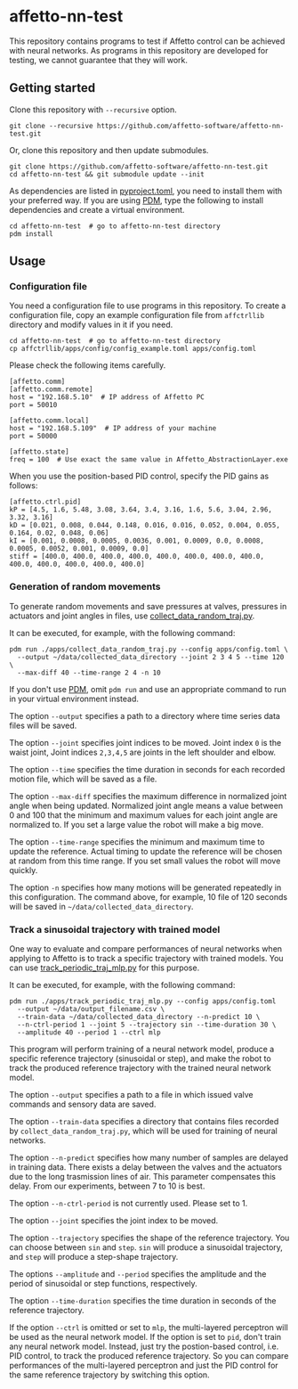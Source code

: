 # affetto-nn-test

This repository contains programs to test if Affetto control can be
achieved with neural networks. As programs in this repository are
developed for testing, we cannot guarantee that they will work.

## Getting started

Clone this repository with `--recursive` option.
``` shell
git clone --recursive https://github.com/affetto-software/affetto-nn-test.git

```
Or, clone this repository and then update submodules.
``` shell
git clone https://github.com/affetto-software/affetto-nn-test.git
cd affetto-nn-test && git submodule update --init

```

As dependencies are listed in [pyproject.toml](pyproject.toml), you
need to install them with your preferred way. If you are using
[PDM](https://pdm.fming.dev/latest/), type the following to install
dependencies and create a virtual environment.
``` shell
cd affetto-nn-test  # go to affetto-nn-test directory
pdm install

```

## Usage
### Configuration file

You need a configuration file to use programs in this repository.
To create a configuration file, copy an example configuration file
from `affctrllib` directory and modify values in it if you need.
``` shell
cd affetto-nn-test  # go to affetto-nn-test directory
cp affctrllib/apps/config/config_example.toml apps/config.toml

```

Please check the following items carefully.
```
[affetto.comm]
[affetto.comm.remote]
host = "192.168.5.10"  # IP address of Affetto PC
port = 50010

[affetto.comm.local]
host = "192.168.5.109"  # IP address of your machine
port = 50000

[affetto.state]
freq = 100  # Use exact the same value in Affetto_AbstractionLayer.exe

```

When you use the position-based PID control, specify the PID gains as
follows:
```
[affetto.ctrl.pid]
kP = [4.5, 1.6, 5.48, 3.08, 3.64, 3.4, 3.16, 1.6, 5.6, 3.04, 2.96, 3.32, 3.16]
kD = [0.021, 0.008, 0.044, 0.148, 0.016, 0.016, 0.052, 0.004, 0.055, 0.164, 0.02, 0.048, 0.06]
kI = [0.001, 0.0008, 0.0005, 0.0036, 0.001, 0.0009, 0.0, 0.0008, 0.0005, 0.0052, 0.001, 0.0009, 0.0]
stiff = [400.0, 400.0, 400.0, 400.0, 400.0, 400.0, 400.0, 400.0, 400.0, 400.0, 400.0, 400.0, 400.0]
```

### Generation of random movements

To generate random movements and save pressures at valves, pressures
in actuators and joint angles in files, use
[collect_data_random_traj.py](apps/collect_data_random_traj.py).

It can be executed, for example, with the following command:
``` shell
pdm run ./apps/collect_data_random_traj.py --config apps/config.toml \
  --output ~/data/collected_data_directory --joint 2 3 4 5 --time 120 \
  --max-diff 40 --time-range 2 4 -n 10

```
If you don't use [PDM](https://pdm.fming.dev/latest/), omit `pdm run`
and use an appropriate command to run in your virtual environment
instead.

The option `--output` specifies a path to a directory where time
series data files will be saved.

The option `--joint` specifies joint indices to be moved. Joint index
`0` is the waist joint, Joint indices `2,3,4,5` are joints in the left
shoulder and elbow.

The option `--time` specifies the time duration in seconds for each
recorded motion file, which will be saved as a file.

The option `--max-diff` specifies the maximum difference in normalized
joint angle when being updated. Normalized joint angle means a value
between 0 and 100 that the minimum and maximum values for each joint
angle are normalized to. If you set a large value the robot will make
a big move.

The option `--time-range` specifies the minimum and maximum time to
update the reference. Actual timing to update the reference will be
chosen at random from this time range. If you set small values the
robot will move quickly.

The option `-n` specifies how many motions will be generated
repeatedly in this configuration. The command above, for example, 10
file of 120 seconds will be saved in
`~/data/collected_data_directory`.

### Track a sinusoidal trajectory with trained model

One way to evaluate and compare performances of neural networks when
applying to Affetto is to track a specific trajectory with trained
models. You can use
[track_periodic_traj_mlp.py](apps/track_periodic_traj_mlp.py) for this
purpose.

It can be executed, for example, with the following command:
``` shell
pdm run ./apps/track_periodic_traj_mlp.py --config apps/config.toml
  --output ~/data/output_filename.csv \
  --train-data ~/data/collected_data_directory --n-predict 10 \
  --n-ctrl-period 1 --joint 5 --trajectory sin --time-duration 30 \
  --amplitude 40 --period 1 --ctrl mlp

```
This program will perform training of a neural network model, produce
a specific reference trajectory (sinusoidal or step), and make the
robot to track the produced reference trajectory with the trained
neural network model.

The option `--output` specifies a path to a file in which issued valve
commands and sensory data are saved.

The option `--train-data` specifies a directory that contains files
recorded by `collect_data_random_traj.py`, which will be used for
training of neural networks.

The option `--n-predict` specifies how many number of samples are
delayed in training data. There exists a delay between the valves and
the actuators due to the long trasmission lines of air. This parameter
compensates this delay. From our experiments, between 7 to 10 is best.

The option `--n-ctrl-period` is not currently used. Please set to 1.

The option `--joint` specifies the joint index to be moved.

The option `--trajectory` specifies the shape of the reference
trajectory. You can choose between `sin` and `step`. `sin` will
produce a sinusoidal trajectory, and `step` will produce a step-shape
trajectory.

The options `--amplitude` and `--period` specifies the amplitude and
the period of sinusoidal or step functions, respectively.

The option `--time-duration` specifies the time duration in seconds of
the reference trajectory.

If the option `--ctrl` is omitted or set to `mlp`, the multi-layered
perceptron will be used as the neural network model. If the option is
set to `pid`, don't train any neural network model. Instead, just try
the postion-based control, i.e. PID control, to track the produced
reference trajectory. So you can compare performances of the
multi-layered perceptron and just the PID control for the same
reference trajectory by switching this option.
